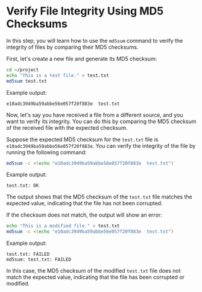 # Verify File Integrity Using MD5 Checksums

In this step, you will learn how to use the `md5sum` command to verify the integrity of files by comparing their MD5 checksums.

First, let's create a new file and generate its MD5 checksum:

```bash
cd ~/project
echo "This is a test file." > test.txt
md5sum test.txt
```

Example output:

```
e10adc3949ba59abbe56e057f20f883e  test.txt
```

Now, let's say you have received a file from a different source, and you want to verify its integrity. You can do this by comparing the MD5 checksum of the received file with the expected checksum.

Suppose the expected MD5 checksum for the `test.txt` file is `e10adc3949ba59abbe56e057f20f883e`. You can verify the integrity of the file by running the following command:

```bash
md5sum -c <(echo "e10adc3949ba59abbe56e057f20f883e  test.txt")
```

Example output:

```
test.txt: OK
```

The output shows that the MD5 checksum of the `test.txt` file matches the expected value, indicating that the file has not been corrupted.

If the checksum does not match, the output will show an error:

```bash
echo "This is a modified file." > test.txt
md5sum -c <(echo "e10adc3949ba59abbe56e057f20f883e  test.txt")
```

Example output:

```
test.txt: FAILED
md5sum: test.txt: FAILED
```

In this case, the MD5 checksum of the modified `test.txt` file does not match the expected value, indicating that the file has been corrupted or modified.
